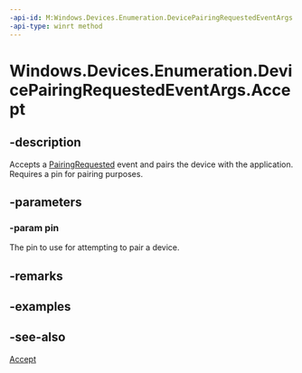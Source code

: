 ```yaml
---
-api-id: M:Windows.Devices.Enumeration.DevicePairingRequestedEventArgs.Accept(System.String)
-api-type: winrt method
---
```


<!-- Method syntax
public void Accept(System.String pin)
-->

# Windows.Devices.Enumeration.DevicePairingRequestedEventArgs.Accept

## -description
Accepts a [PairingRequested](deviceinformationcustompairing_pairingrequested.md) event and pairs the device with the application. Requires a pin for pairing purposes.

## -parameters
### -param pin
The pin to use for attempting to pair a device.

## -remarks

## -examples

## -see-also
[Accept](devicepairingrequestedeventargs_accept_1944939200.md)